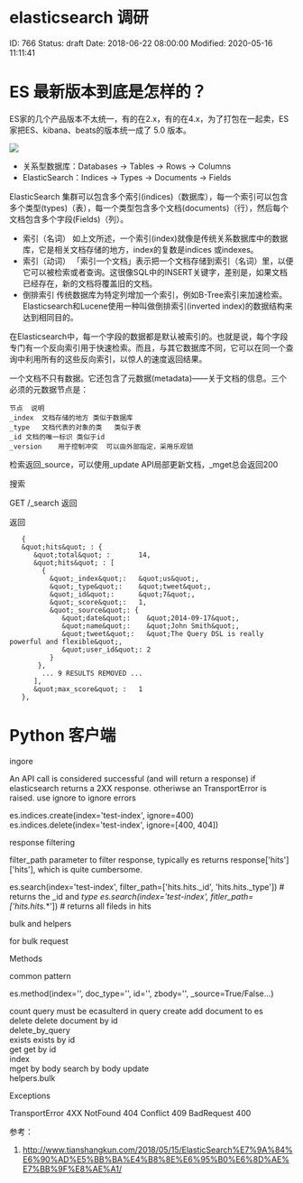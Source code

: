 # elasticsearch 调研


ID: 766
Status: draft
Date: 2018-06-22 08:00:00
Modified: 2020-05-16 11:11:41


# ES 最新版本到底是怎样的？

ES家的几个产品版本不太统一，有的在2.x，有的在4.x，为了打包在一起卖，ES家把ES、kibana、beats的版本统一成了 5.0 版本。

![](https://ws2.sinaimg.cn/large/006tNc79gy1fsk0l4proij313a0lwdmh.jpg)

- 关系型数据库：Databases -> Tables -> Rows -> Columns
- ElasticSearch：Indices -> Types  -> Documents -> Fields

ElasticSearch 集群可以包含多个索引(indices)（数据库），每一个索引可以包含多个类型(types)（表），每一个类型包含多个文档(documents)（行），然后每个文档包含多个字段(Fields)（列）。

- 索引（名词） 如上文所述，一个索引(index)就像是传统关系数据库中的数据库，它是相关文档存储的地方，index的复数是indices 或indexes。
- 索引（动词） 「索引一个文档」表示把一个文档存储到索引（名词）里，以便它可以被检索或者查询。这很像SQL中的INSERT关键字，差别是，如果文档已经存在，新的文档将覆盖旧的文档。
- 倒排索引 传统数据库为特定列增加一个索引，例如B-Tree索引来加速检索。Elasticsearch和Lucene使用一种叫做倒排索引(inverted index)的数据结构来达到相同目的。

在Elasticsearch中，每一个字段的数据都是默认被索引的。也就是说，每个字段专门有一个反向索引用于快速检索。而且，与其它数据库不同，它可以在同一个查询中利用所有的这些反向索引，以惊人的速度返回结果。

一个文档不只有数据。它还包含了元数据(metadata)——关于文档的信息。三个必须的元数据节点是：

```
节点	说明	
_index	文档存储的地方	类似于数据库
_type	文档代表的对象的类	类似于表
_id	文档的唯一标识	类似于id
_version	用于控制冲突	可以由外部指定，采用乐观锁
```

检索返回_source，可以使用_update API局部更新文档，_mget总会返回200

搜索

GET /_search 返回

返回

```
   {
   &quot;hits&quot; : {
      &quot;total&quot; :       14,
      &quot;hits&quot; : [
        {
          &quot;_index&quot;:   &quot;us&quot;,
          &quot;_type&quot;:    &quot;tweet&quot;,
          &quot;_id&quot;:      &quot;7&quot;,
          &quot;_score&quot;:   1,
          &quot;_source&quot;: {
             &quot;date&quot;:    &quot;2014-09-17&quot;,
             &quot;name&quot;:    &quot;John Smith&quot;,
             &quot;tweet&quot;:   &quot;The Query DSL is really powerful and flexible&quot;,
             &quot;user_id&quot;: 2
          }
       },
        ... 9 RESULTS REMOVED ...
      ],
      &quot;max_score&quot; :   1
   },
```

# Python 客户端

ingore

An API call is considered successful (and will return a response) if elasticsearch returns a 2XX response. otheriwse an TransportError is raised. use ignore to ignore errors

es.indices.create(index='test-index', ignore=400)
es.indices.delete(index='test-index', ignore=[400, 404])

response filtering 

filter_path parameter to filter response, typically es returns response['hits']['hits'], which is quite cumbersome.

es.search(index='test-index', filter_path=['hits.hits._id', 'hits.hits._type']) # returns the _id and _type
es.search(index='test-index', fitler_path=['hits.hits._*']) # returns all fileds in hits

bulk and helpers

for bulk request

Methods

common pattern

es.method(index='', doc_type='', id='', zbody='', _source=True/False...)

count		query must be ecasulterd in query
create	add document to es	
delete	delete document by id	
delete_by_query		
exists	exists by id	
get	get by id	
index		
mget	by body	
search	by body	
update		
helpers.bulk		

Exceptions

TransportError	4XX
NotFound	404
Conflict	409
BadRequest	400

参考：

1. http://www.tianshangkun.com/2018/05/15/ElasticSearch%E7%9A%84%E6%90%AD%E5%BB%BA%E4%B8%8E%E6%95%B0%E6%8D%AE%E7%BB%9F%E8%AE%A1/